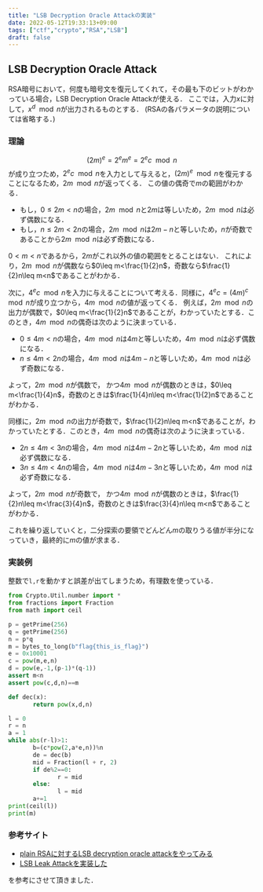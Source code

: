 ```yaml
---
title: "LSB Decryption Oracle Attackの実装"
date: 2022-05-12T19:33:13+09:00
tags: ["ctf","crypto","RSA","LSB"]
draft: false
---
```



## LSB Decryption Oracle Attack
RSA暗号において，何度も暗号文を復元してくれて，その最も下のビットがわかっている場合，LSB Decryption Oracle Attackが使える．
ここでは，入力$x$に対して，$x^d\mod n$が出力されるものとする．
(RSAの各パラメータの説明については省略する．)

### 理論
$$(2m)^e = 2^em^e = 2^ec\mod n$$
が成り立つため，$2^ec\mod n$を入力として与えると，$(2m)^e\mod n$を復元することになるため，$2m \mod n$が返ってくる．
この値の偶奇で$m$の範囲がわかる．
- もし，$0\leq2m<n$の場合，$2m\mod n$と$2m$は等しいため，$2m \mod n$は必ず偶数になる．
- もし，$n\leq2m<2n$の場合，$2m\mod n$は$2m-n$と等しいため，$n$が奇数であることから$2m\mod n$は必ず奇数になる．

$0<m<n$であるから，$2m$がこれ以外の値の範囲をとることはない．
これにより，$2m\mod n$が偶数なら$0\leq m<\frac{1}{2}n$，奇数なら$\frac{1}{2}n\leq m<n$であることがわかる．

次に，$4^ec\mod n$を入力に与えることについて考える．同様に，$4^ec = (4m)^c\mod n$が成り立つから，$4m\mod n$の値が返ってくる．
例えば，$2m\mod n$の出力が偶数で，$0\leq m<\frac{1}{2}n$であることが，わかっていたとする．このとき，$4m\mod n$の偶奇は次のように決まっている．
- $0\leq4m<n$の場合，$4m\mod n$は$4m$と等しいため，$4m\mod n$は必ず偶数になる．
- $n\leq4m<2n$の場合，$4m\mod n$は$4m-n$と等しいため，$4m\mod n$は必ず奇数になる．

よって，$2m\mod n$が偶数で，
かつ$4m\mod n$が偶数のときは，$0\leq m<\frac{1}{4}n$，奇数のときは$\frac{1}{4}n\leq m<\frac{1}{2}n$であることがわかる．

同様に，$2m\mod n$の出力が奇数で，$\frac{1}{2}n\leq m<n$であることが，わかっていたとする．このとき，$4m\mod n$の偶奇は次のように決まっている．
- $2n\leq4m<3n$の場合，$4m\mod n$は$4m-2n$と等しいため，$4m\mod n$は必ず偶数になる．
- $3n\leq4m<4n$の場合，$4m\mod n$は$4m-3n$と等しいため，$4m\mod n$は必ず奇数になる．

よって，$2m\mod n$が奇数で，
かつ$4m\mod n$が偶数のときは，$\frac{1}{2}n\leq m<\frac{3}{4}n$，奇数のときは$\frac{3}{4}n\leq m<n$であることがわかる．

これを繰り返していくと，二分探索の要領でどんどん$m$の取りうる値が半分になっていき，最終的に$m$の値が求まる．

### 実装例
整数で`l,r`を動かすと誤差が出てしまうため，有理数を使っている．
```python
from Crypto.Util.number import *
from fractions import Fraction
from math import ceil

p = getPrime(256)
q = getPrime(256)
n = p*q
m = bytes_to_long(b"flag{this_is_flag}")
e = 0x10001
c = pow(m,e,n)
d = pow(e,-1,(p-1)*(q-1))
assert m<n
assert pow(c,d,n)==m

def dec(x):
       return pow(x,d,n)

l = 0
r = n
a = 1
while abs(r-l)>1:
       b=(c*pow(2,a*e,n))%n
       de = dec(b)
       mid = Fraction(l + r, 2)
       if de%2==0:
              r = mid
       else:
              l = mid
       a+=1
print(ceil(l))
print(m)
```


### 参考サイト

- [plain RSAに対するLSB decryption oracle attackをやってみる](https://inaz2.hatenablog.com/entry/2016/11/09/220529)
- [LSB Leak Attackを実装した](https://kmyk.github.io/blog/blog/2017/06/24/lsb-leak-attack/)

を参考にさせて頂きました．